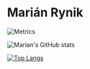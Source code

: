 # Marián Rynik

![Metrics](https://metrics.lecoq.io/marian-code?template=classic&isocalendar=1&languages=1&introduction=1&followup=1&lines=1&projects=1&achievements=1&repositories=1&stackoverflow=1&repositories=100&repositories.batch=100&repositories.forks=false&repositories.affiliations=owner&isocalendar.duration=half-year&languages.limit=8&languages.sections=most-used&languages.colors=github&languages.threshold=0%25&languages.indepth=false&languages.analysis.timeout=15&languages.categories=markup%2C%20programming&languages.recent.categories=markup%2C%20programming&languages.recent.load=300&languages.recent.days=14&introduction.title=true&followup.sections=repositories&projects.limit=4&projects.descriptions=false&achievements.threshold=C&achievements.secrets=true&achievements.display=detailed&achievements.limit=0&stackoverflow.user=0&stackoverflow.sections=answers-top%2C%20questions-recent&stackoverflow.limit=2&stackoverflow.lines=4&stackoverflow.lines.snippet=2&config.timezone=Europe%2FBratislava)


![Marian's GitHub stats](https://github-readme-stats.vercel.app/api?username=marian-code&show_icons=true&theme=dark)

[![Top Langs](https://github-readme-stats.vercel.app/api/top-langs/?username=marian-code&langs_count=5&layout=compact&theme=dark)](https://github.com/anuraghazra/github-readme-stats)
